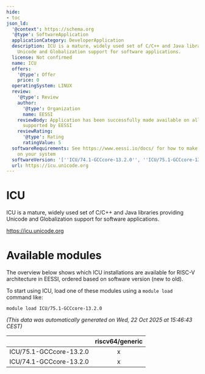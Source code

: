 ```yaml
---
hide:
- toc
json_ld:
  '@context': https://schema.org
  '@type': SoftwareApplication
  applicationCategory: DeveloperApplication
  description: ICU is a mature, widely used set of C/C++ and Java libraries providing
    Unicode and Globalization support for software applications.
  license: Not confirmed
  name: ICU
  offers:
    '@type': Offer
    price: 0
  operatingSystem: LINUX
  review:
    '@type': Review
    author:
      '@type': Organization
      name: EESSI
    reviewBody: Application has been successfully made available on all architectures
      supported by EESSI
    reviewRating:
      '@type': Rating
      ratingValue: 5
  softwareRequirements: See https://www.eessi.io/docs/ for how to make EESSI available
    on your system
  softwareVersion: '[''ICU/74.1-GCCcore-13.2.0'', ''ICU/75.1-GCCcore-13.2.0'']'
  url: https://icu.unicode.org
---
```


ICU
===


ICU is a mature, widely used set of C/C++ and Java libraries providing Unicode and Globalization support for software applications.

https://icu.unicode.org
# Available modules


The overview below shows which ICU installations are available for RISC-V architecture in EESSI, ordered based on software version (new to old).

To start using ICU, load one of these modules using a `module load` command like:

```shell
module load ICU/75.1-GCCcore-13.2.0
```

*(This data was automatically generated on Wed, 22 Oct 2025 at 15:46:43 CEST)*

| |riscv64/generic|
| :---: | :---: |
|ICU/75.1-GCCcore-13.2.0|x|
|ICU/74.1-GCCcore-13.2.0|x|
